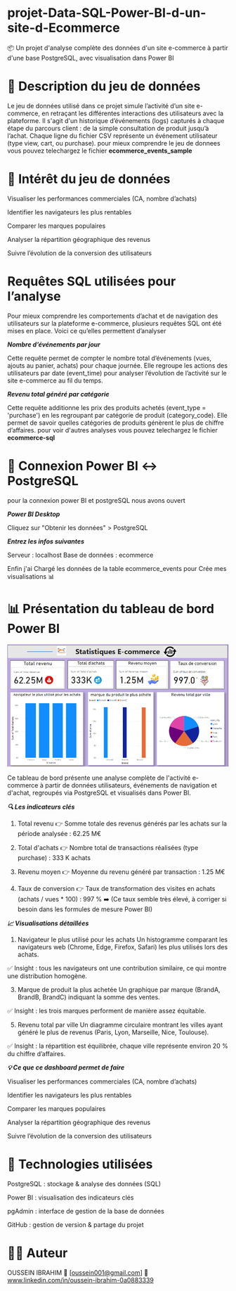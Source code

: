 # projet-Data-SQL-Power-BI-d-un-site-d-Ecommerce

📦 Un projet d'analyse complète des données d'un site e-commerce à partir d'une base PostgreSQL, avec visualisation dans Power BI



# 🧾 Description du jeu de données

Le jeu de données utilisé dans ce projet simule l’activité d’un site e-commerce, en retraçant les différentes interactions des utilisateurs avec la plateforme. Il s'agit d'un historique d’événements (logs) capturés à chaque étape du parcours client : de la simple consultation de produit jusqu’à l’achat.
Chaque ligne du fichier CSV représente un événement utilisateur (type view, cart, ou purchase).
pour mieux comprendre le jeu de donnees vous pouvez telechargez le fichier **ecommerce_events_sample**



# 📌 Intérêt du jeu de données

Visualiser les performances commerciales (CA, nombre d’achats)

Identifier les navigateurs les plus rentables

Comparer les marques populaires

Analyser la répartition géographique des revenus

Suivre l’évolution de la conversion des utilisateurs



# Requêtes SQL utilisées pour l’analyse

Pour mieux comprendre les comportements d’achat et de navigation des utilisateurs sur la plateforme e-commerce, plusieurs requêtes SQL ont été mises en place. Voici ce qu’elles permettent d’analyser


***Nombre d’événements par jour***

Cette requête permet de compter le nombre total d’événements (vues, ajouts au panier, achats) pour chaque journée. Elle regroupe les actions des utilisateurs par date (event_time) pour analyser l’évolution de l’activité sur le site e-commerce au fil du temps.


 ***Revenu total généré par catégorie***

Cette requête additionne les prix des produits achetés (event_type = 'purchase') en les regroupant par catégorie de produit (category_code). Elle permet de savoir quelles catégories de produits génèrent le plus de chiffre d’affaires.
pour voir d'autres analyses vous pouvez telechargez le fichier **ecommerce-sql**


# 🔌 Connexion Power BI ↔ PostgreSQL

pour la connexion power BI et postgreSQL nous avons ouvert


***Power BI Desktop*** 

Cliquez sur "Obtenir les données" > PostgreSQL


***Entrez les infos suivantes***

Serveur : localhost
Base de données : ecommerce

Enfin j'ai Chargé les données de la table ecommerce_events pour Crée mes visualisations 📊


# 📊 Présentation du tableau de bord Power BI

![Aperçu du dashboard](Dashbord-ecommerce.PNG)

Ce tableau de bord présente une analyse complète de l'activité e-commerce à partir de données utilisateurs, événements de navigation et d'achat, regroupés via PostgreSQL et visualisés dans Power BI.


***🔍 Les indicateurs clés***

1. Total revenu
👉 Somme totale des revenus générés par les achats sur la période analysée :
62.25 M€

2. Total d'achats
👉 Nombre total de transactions réalisées (type purchase) :
333 K achats

3. Revenu moyen
👉 Moyenne du revenu généré par transaction :
1.25 M€

4. Taux de conversion
👉 Taux de transformation des visites en achats (achats / vues * 100) :
997 %
➡️ (Ce taux semble très élevé, à corriger si besoin dans les formules de mesure Power BI)



***📈 Visualisations détaillées***


1. Navigateur le plus utilisé pour les achats
Un histogramme comparant les navigateurs web (Chrome, Edge, Firefox, Safari) les plus utilisés lors des achats.

✅ Insight : tous les navigateurs ont une contribution similaire, ce qui montre une distribution homogène.

3. Marque de produit la plus achetée
Un graphique par marque (BrandA, BrandB, BrandC) indiquant la somme des ventes.

✅ Insight : les trois marques performent de manière assez équitable.

5. Revenu total par ville
Un diagramme circulaire montrant les villes ayant généré le plus de revenus (Paris, Lyon, Marseille, Nice, Toulouse).

✅ Insight : la répartition est équilibrée, chaque ville représente environ 20 % du chiffre d’affaires.



***💡 Ce que ce dashboard permet de faire***

Visualiser les performances commerciales (CA, nombre d’achats)

Identifier les navigateurs les plus rentables

Comparer les marques populaires

Analyser la répartition géographique des revenus

Suivre l’évolution de la conversion des utilisateurs



# 🧰 Technologies utilisées

PostgreSQL : stockage & analyse des données (SQL)

Power BI : visualisation des indicateurs clés

pgAdmin : interface de gestion de la base de données

GitHub : gestion de version & partage du projet



# 🙋‍♂️ Auteur

OUSSEIN IBRAHIM
📧 [oussein001@gmail.com]
🔗 www.linkedin.com/in/oussein-ibrahim-0a0883339

